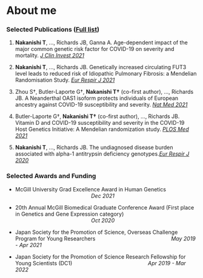 # About me

### Selected Publications ([Full list](https://scholar.google.com/citations?hl=ja&user=rWjHHf4AAAAJ))
  
1. **Nakanishi T**, ..., Richards JB, Ganna A. Age-dependent impact of the major common genetic risk factor for COVID-19 on severity and mortality. [_J Clin Invest 2021_](https://www.jci.org/articles/view/152386)

2. **Nakanishi T**, ..., Richards JB. Genetically increased circulating FUT3 level leads to reduced risk of Idiopathic Pulmonary Fibrosis: a Mendelian Randomisation Study. [_Eur Respir J 2021_](https://pubmed.ncbi.nlm.nih.gov/34172473/)

3. Zhou S†, Butler-Laporte G†, **Nakanishi T†** (co-first author), ..., Richards JB. A Neanderthal OAS1 isoform protects individuals of European ancestry against COVID-19 susceptibility and severity. [_Nat Med 2021_](https://www.nature.com/articles/s41591-021-01281-1)

4.	Butler-Laporte G†, **Nakanishi T†** (co-first author), ..., Richards JB. Vitamin D and COVID-19 susceptibility and severity in the COVID-19 Host Genetics Initiative: A Mendelian randomization study. [_PLOS Med 2021_](https://journals.plos.org/plosmedicine/article?id=10.1371/journal.pmed.1003605)

5. **Nakanishi T**, ..., Richards JB. The undiagnosed disease burden associated with alpha-1 antitrypsin deficiency genotypes.[_Eur Respir J 2020_](https://erj.ersjournals.com/content/56/6/2001441)

### Selected Awards and Funding

* McGill University Grad Excellence Award in Human Genetics 
&emsp;&emsp;&emsp;&emsp;&emsp;&emsp;&emsp;&emsp;&emsp;&emsp;&emsp;&emsp;&emsp;&emsp; _Dec 2021_ 

* 20th Annual McGill Biomedical Graduate Conference Award (First place in Genetics and Gene Expression category)
&emsp;&emsp;&emsp;&emsp;&emsp;&emsp;&emsp;&emsp;&emsp;&emsp;&emsp;&emsp;&emsp;&emsp; _Oct 2020_

* Japan Society for the Promotion of Science, Overseas Challenge Program for Young Researchers
&emsp;&emsp;&emsp;&emsp;&emsp;&emsp;&emsp;&emsp;&emsp;&emsp;&emsp;&emsp;&emsp;&emsp;_May 2019 - Apr 2021_ 

* Japan Society for the Promotion of Science Research Fellowship for Young Scientists (DC1)
&emsp;&emsp;&emsp;&emsp;&emsp;&emsp;&emsp;&emsp;&emsp;&emsp;&emsp;&emsp;&emsp;&emsp;_Apr 2019 - Mar 2022_ 
